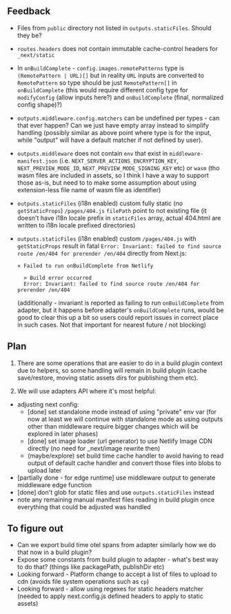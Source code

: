 ## Feedback

- Files from `public` directory not listed in `outputs.staticFiles`. Should they be?
- `routes.headers` does not contain immutable cache-control headers for `_next/static`
- In `onBuildComplete` - `config.images.remotePatterns` type is `(RemotePattern | URL)[]` but in
  reality `URL` inputs are converted to `RemotePattern` so type should be just `RemotePattern[]` in
  `onBuildComplete` (this would require different config type for `modifyConfig` (allow inputs
  here?) and `onBuildComplete` (final, normalized config shape)?)
- `outputs.middleware.config.matchers` can be undefined per types - can that ever happen? Can we
  just have empty array instead to simplify handling (possibly similar as above point where type is
  for the input, while "output" will have a default matcher if not defined by user).
- `outputs.middleware` does not contain `env` that exist in `middleware-manifest.json` (i.e.
  `NEXT_SERVER_ACTIONS_ENCRYPTION_KEY`, `NEXT_PREVIEW_MODE_ID`, `NEXT_PREVIEW_MODE_SIGNING_KEY` etc)
  or `wasm` (tho wasm files are included in assets, so I think I have a way to support those as-is,
  but need to to make some assumption about using extension-less file name of wasm file as
  identifier)
- `outputs.staticFiles` (i18n enabled) custom fully static (no `getStaticProps`) `/pages/404.js`
  `filePath` point to not existing file (it doesn't have i18n locale prefix in `staticFiles` array,
  actual 404.html are written to i18n locale prefixed directories)
- `outputs.staticFiles` (i18n enabled) custom `/pages/404.js` with `getStaticProps` result in fatal
  `Error: Invariant: failed to find source route /en/404 for prerender /en/404` directly from
  Next.js:

  ```
  ⨯ Failed to run onBuildComplete from Netlify

    > Build error occurred
    Error: Invariant: failed to find source route /en/404 for prerender /en/404
  ```

  (additionally - invariant is reported as failing to run `onBuildComplete` from adapter, but it
  happens before adapter's `onBuildComplete` runs, would be good to clear this up a bit so users
  could report issues in correct place in such cases. Not that important for nearest future / not
  blocking)

## Plan

1. There are some operations that are easier to do in a build plugin context due to helpers, so some
   handling will remain in build plugin (cache save/restore, moving static assets dirs for
   publishing them etc).

2. We will use adapters API where it's most helpful:

- adjusting next config:
  - [done] set standalone mode instead of using "private" env var (for now at least we will continue
    with standalone mode as using outputs other than middleware require bigger changes which will be
    explored in later phases)
  - [done] set image loader (url generator) to use Netlify Image CDN directly (no need for
    \_next/image rewrite then)
  - (maybe/explore) set build time cache handler to avoid having to read output of default cache
    handler and convert those files into blobs to upload later
- [partially done - for edge runtime] use middleware output to generate middleware edge function
- [done] don't glob for static files and use `outputs.staticFiles` instead
- note any remaining manual manifest files reading in build plugin once everything that could be
  adjusted was handled

## To figure out

- Can we export build time otel spans from adapter similarly how we do that now in a build plugin?
- Expose some constants from build plugin to adapter - what's best way to do that? (things like
  packagePath, publishDir etc)
- Looking forward - Platform change to accept a list of files to upload to cdn (avoids file system
  operations such as `cp`)
- Looking forward - allow using regexes for static headers matcher (needed to apply next.config.js
  defined headers to apply to static assets)
